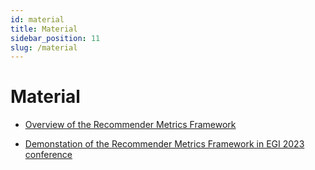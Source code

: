 ```yaml
---
id: material
title: Material
sidebar_position: 11
slug: /material
---
```


# Material

- [Overview of the Recommender Metrics Framework](pathname:///poster.pdf)

- [Demonstation of the Recommender Metrics Framework in EGI 2023 conference](pathname:///demo.pdf)

